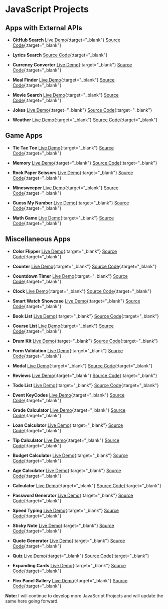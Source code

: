 # JavaScript Projects

## Apps with External APIs

- **GitHub Search** [Live Demo](http://praveenorugantitech.github.io/praveenorugantitech-github-search-js/Demo/){:target="_blank"} [Source Code](https://github.com/praveenorugantitech/praveenorugantitech-github-search-js){:target="_blank"}

- **Lyrics Search** [Source Code](https://github.com/praveenorugantitech/praveenorugantitech-lyrics-search-js){:target="_blank"}

- **Currency Converter** [Live Demo](http://praveenorugantitech.github.io/praveenorugantitech-currency-converter-js/Demo){:target="_blank"} [Source Code](https://github.com/praveenorugantitech/praveenorugantitech-currency-converter-js){:target="_blank"}

- **Meal Finder** [Live Demo](http://praveenorugantitech.github.io/praveenorugantitech-meal-finder-js/Demo/){:target="_blank"} [Source Code](https://github.com/praveenorugantitech/praveenorugantitech-meal-finder-js){:target="_blank"}

- **Movie Search** [Live Demo](http://praveenorugantitech.github.io/praveenorugantitech-movie-search-js/Demo/){:target="_blank"} [Source Code](https://github.com/praveenorugantitech/praveenorugantitech-movie-search-js){:target="_blank"}

- **Jokes** [Live Demo](https://praveenorugantitech.github.io/praveenorugantitech-jokes-js/Demo/){:target="_blank"} [Source Code](https://github.com/praveenorugantitech/praveenorugantitech-jokes-js){:target="_blank"}

- **Weather** [Live Demo](http://praveenorugantitech.github.io/praveenorugantitech-weather-js/Demo/){:target="_blank"} [Source Code](https://github.com/praveenorugantitech/praveenorugantitech-weather-js){:target="_blank"}

## Game Apps

- **Tic Tac Toe** [Live Demo](http://praveenorugantitech.github.io/praveenorugantitech-tic-tac-toe-js/Demo/){:target="_blank"} [Source Code](https://github.com/praveenorugantitech/praveenorugantitech-tic-tac-toe-js){:target="_blank"}

- **Memory** [Live Demo](http://praveenorugantitech.github.io/praveenorugantitech-memory-js/Demo/){:target="_blank"} [Source Code](https://github.com/praveenorugantitech/praveenorugantitech-memory-js){:target="_blank"}

- **Rock Paper Scissors** [Live Demo](https://praveenorugantitech.github.io/praveenorugantitech-rock-paper-scissors-js/Demo/){:target="_blank"} [Source Code](https://github.com/praveenorugantitech/praveenorugantitech-rock-paper-scissors-js){:target="_blank"}

- **Minesweeper** [Live Demo](https://praveenorugantitech.github.io/praveenorugantitech-minesweeper-js/Demo/){:target="_blank"} [Source Code](https://github.com/praveenorugantitech/praveenorugantitech-minesweeper-js){:target="_blank"}

- **Guess My Number** [Live Demo](http://praveenorugantitech.github.io/praveenorugantitech-guess-my-number-js/Demo/){:target="_blank"} [Source Code](https://github.com/praveenorugantitech/praveenorugantitech-guess-my-number-js){:target="_blank"}

- **Math Game** [Live Demo](http://praveenorugantitech.github.io/praveenorugantitech-math-js/Demo/){:target="_blank"} [Source Code](https://github.com/praveenorugantitech/praveenorugantitech-math-js){:target="_blank"}

## Miscellaneous Apps

- **Color Flipper** [Live Demo](http://praveenorugantitech.github.io/praveenorugantitech-color-flipper-js/Demo){:target="_blank"} [Source Code](https://github.com/praveenorugantitech/praveenorugantitech-color-flipper-js){:target="_blank"}

- **Counter** [Live Demo](https://praveenorugantitech.github.io/praveenorugantitech-counter-js/Demo){:target="_blank"} [Source Code](https://github.com/praveenorugantitech/praveenorugantitech-counter-js){:target="_blank"}

- **Countdown Timer** [Live Demo](http://praveenorugantitech.github.io/praveenorugantitech-countdown-timer-js/Demo){:target="_blank"} [Source Code](https://github.com/praveenorugantitech/praveenorugantitech-countdown-timer-js){:target="_blank"}

- **Clock** [Live Demo](https://praveenorugantitech.github.io/praveenorugantitech-clock-js/Demo/){:target="_blank"} [Source Code](https://github.com/praveenorugantitech/praveenorugantitech-clock-js){:target="_blank"}

- **Smart Watch Showcase** [Live Demo](http://praveenorugantitech.github.io/praveenorugantitech-smartwatch-showcase-js/Demo/){:target="_blank"} [Source Code](https://github.com/praveenorugantitech/praveenorugantitech-smartwatch-showcase-js){:target="_blank"}

- **Book List** [Live Demo](https://praveenorugantitech.github.io/praveenorugantitech-book-list-js/Demo){:target="_blank"} [Source Code](https://github.com/praveenorugantitech/praveenorugantitech-book-list-js){:target="_blank"}

- **Course List** [Live Demo](http://praveenorugantitech.github.io/praveenorugantitech-course-list-js/Demo){:target="_blank"} [Source Code](https://github.com/praveenorugantitech/praveenorugantitech-course-list-js){:target="_blank"}

- **Drum Kit** [Live Demo](http://praveenorugantitech.github.io/praveenorugantitech-drum-kit-js/Demo){:target="_blank"} [Source Code](https://github.com/praveenorugantitech/praveenorugantitech-drum-kit-js){:target="_blank"}

- **Form Validation** [Live Demo](https://praveenorugantitech.github.io/praveenorugantitech-form-validation-js/Demo/){:target="_blank"} [Source Code](https://github.com/praveenorugantitech/praveenorugantitech-form-validation-js){:target="_blank"}

- **Modal** [Live Demo](http://praveenorugantitech.github.io/praveenorugantitech-modal-js/Demo/){:target="_blank"} [Source Code](https://github.com/praveenorugantitech/praveenorugantitech-modal-js){:target="_blank"}

- **Reviews** [Live Demo](http://praveenorugantitech.github.io/praveenorugantitech-reviews-js/Demo/){:target="_blank"} [Source Code](https://github.com/praveenorugantitech/praveenorugantitech-reviews-js){:target="_blank"}

- **Todo List** [Live Demo](http://praveenorugantitech.github.io/praveenorugantitech-todo-list-js/Demo/){:target="_blank"} [Source Code](https://github.com/praveenorugantitech/praveenorugantitech-todo-list-js){:target="_blank"}

- **Event KeyCodes** [Live Demo](https://praveenorugantitech.github.io/praveenorugantitech-event-keycodes-js/Demo/){:target="_blank"} [Source Code](https://github.com/praveenorugantitech/praveenorugantitech-event-keycodes-js){:target="_blank"}

- **Grade Calculator** [Live Demo](http://praveenorugantitech.github.io/praveenorugantitech-grade-calculator-js/Demo/){:target="_blank"} [Source Code](https://github.com/praveenorugantitech/praveenorugantitech-grade-calculator-js){:target="_blank"}

- **Loan Calculator** [Live Demo](http://praveenorugantitech.github.io/praveenorugantitech-loan-calculator-js/Demo/){:target="_blank"} [Source Code](https://github.com/praveenorugantitech/praveenorugantitech-loan-calculator-js){:target="_blank"}

- **Tip Calculator** [Live Demo](http://praveenorugantitech.github.io/praveenorugantitech-tip-calculator-js/Demo/){:target="_blank"} [Source Code](https://github.com/praveenorugantitech/praveenorugantitech-tip-calculator-js){:target="_blank"}

- **Budget Calculator** [Live Demo](https://praveenorugantitech.github.io/praveenorugantitech-budget-calculator-js/Demo){:target="_blank"} [Source Code](https://github.com/praveenorugantitech/praveenorugantitech-budget-calculator-js){:target="_blank"}

- **Age Calculator** [Live Demo](https://praveenorugantitech.github.io/praveenorugantitech-age-calculator-js/Demo){:target="_blank"} [Source Code](https://github.com/praveenorugantitech/praveenorugantitech-age-calculator-js){:target="_blank"}

- **Calculator** [Live Demo](https://praveenorugantitech.github.io/praveenorugantitech-calculator-js/Demo){:target="_blank"} [Source Code](https://github.com/praveenorugantitech/praveenorugantitech-calculator-js){:target="_blank"}

- **Password Generator** [Live Demo](http://praveenorugantitech.github.io/praveenorugantitech-password-generator-js/Demo/){:target="_blank"} [Source Code](https://github.com/praveenorugantitech/praveenorugantitech-password-generator-js){:target="_blank"}

- **Speed Typing** [Live Demo](http://praveenorugantitech.github.io/praveenorugantitech-speed-typing-js/Demo/){:target="_blank"} [Source Code](https://github.com/praveenorugantitech/praveenorugantitech-speed-typing-js){:target="_blank"}

- **Sticky Note** [Live Demo](http://praveenorugantitech.github.io/praveenorugantitech-sticky-note-js/Demo/){:target="_blank"} [Source Code](https://github.com/praveenorugantitech/praveenorugantitech-sticky-note-js){:target="_blank"}

- **Quote Generator** [Live Demo](http://praveenorugantitech.github.io/praveenorugantitech-quote-generator-js/Demo/){:target="_blank"} [Source Code](https://github.com/praveenorugantitech/praveenorugantitech-quote-generator-js){:target="_blank"}

- **Quiz** [Live Demo](http://praveenorugantitech.github.io/praveenorugantitech-quiz-js/Demo/){:target="_blank"} [Source Code](https://github.com/praveenorugantitech/praveenorugantitech-quiz-js){:target="_blank"}

- **Expanding Cards** [Live Demo](https://praveenorugantitech.github.io/praveenorugantitech-expanding-cards-js/Demo){:target="_blank"} [Source Code](https://github.com/praveenorugantitech/praveenorugantitech-expanding-cards-js){:target="_blank"}

- **Flex Panel Gallery** [Live Demo](https://praveenorugantitech.github.io/praveenorugantitech-flex-panel-gallery-js/Demo/){:target="_blank"} [Source Code](https://github.com/praveenorugantitech/praveenorugantitech-flex-panel-gallery-js){:target="_blank"}

**Note:** I will continue to develop more JavaScript Projects and will update the same here going forward.






